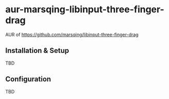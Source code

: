 # aur-marsqing-libinput-three-finger-drag
AUR of https://github.com/marsqing/libinput-three-finger-drag

## Installation & Setup

TBD

## Configuration

TBD
